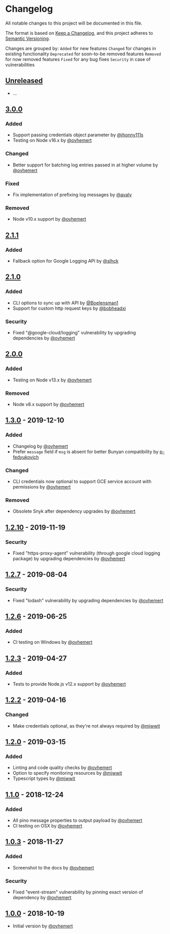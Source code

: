 # Changelog

All notable changes to this project will be documented in this file.

The format is based on [Keep a Changelog](https://keepachangelog.com/en/1.0.0/),
and this project adheres to [Semantic Versioning](https://semver.org/spec/v2.0.0.html).

Changes are grouped by:
`Added` for new features
`Changed` for changes in existing functionality
`Deprecated` for soon-to-be removed features
`Removed` for now removed features
`Fixed` for any bug fixes
`Security` in case of vulnerabilities

## [Unreleased](https://github.com/ovhemert/pino-stackdriver/compare/v3.0.0...HEAD)

- ...

## [3.0.0](https://github.com/ovhemert/pino-stackdriver/compare/v2.1.1...v3.0.0)

### Added

- Support passing credentials object parameter by [@jhonny111s](https://github.com/jhonny111s)
- Testing on Node v16.x by [@ovhemert](https://github.com/ovhemert)

### Changed

- Better support for batching log entries passed in at higher volume by [@ovhemert](https://github.com/ovhemert)

### Fixed

- Fix implementation of prefixing log messages by [@avaly](https://github.com/avaly)

### Removed

- Node v10.x support by [@ovhemert](https://github.com/ovhemert)

## [2.1.1](https://github.com/ovhemert/pino-stackdriver/compare/v2.1.0...v2.1.1)

### Added

- Fallback option for Google Logging API by [@slhck](https://github.com/slhck)

## [2.1.0](https://github.com/ovhemert/pino-stackdriver/compare/v2.0.0...v2.1.0)

### Added

- CLI options to sync up with API by [@Boelensman1](https://github.com/Boelensman1)
- Support for custom http request keys by [@bobheadxi](https://github.com/bobheadxi)

### Security

- Fixed "@google-cloud/logging" vulnerability by upgrading dependencies by [@ovhemert](https://github.com/ovhemert)

## [2.0.0](https://github.com/ovhemert/pino-stackdriver/compare/v1.3.0...v2.0.0)

### Added

- Testing on Node v13.x by [@ovhemert](https://github.com/ovhemert)

### Removed

- Node v8.x support by [@ovhemert](https://github.com/ovhemert)

## [1.3.0](https://github.com/ovhemert/pino-stackdriver/compare/v1.2.10...v1.3.0) - 2019-12-10

### Added

- Changelog by [@ovhemert](https://github.com/ovhemert)
- Prefer `message` field if `msg` is absent for better Bunyan compatibility by [p-fedyukovich](https://github.com/p-fedyukovich)

### Changed

- CLI credentials now optional to support GCE service account with permissions by [@ovhemert](https://github.com/ovhemert)

### Removed

- Obsolete Snyk after dependency upgrades by [@ovhemert](https://github.com/ovhemert)

## [1.2.10](https://github.com/ovhemert/pino-stackdriver/compare/v1.2.7...v1.2.10) - 2019-11-19

### Security

- Fixed "https-proxy-agent" vulnerability (through google cloud logging package) by upgrading dependencies by [@ovhemert](https://github.com/ovhemert)

## [1.2.7](https://github.com/ovhemert/pino-stackdriver/compare/v1.2.6...v1.2.7) - 2019-08-04

### Security

- Fixed "lodash" vulnerability by upgrading dependencies by [@ovhemert](https://github.com/ovhemert)

## [1.2.6](https://github.com/ovhemert/pino-stackdriver/compare/v1.2.3...v1.2.6) - 2019-06-25

### Added

- CI testing on Windows by [@ovhemert](https://github.com/ovhemert)

## [1.2.3](https://github.com/ovhemert/pino-stackdriver/compare/v1.2.2...v1.2.3) - 2019-04-27

### Added

- Tests to provide Node.js v12.x support by [@ovhemert](https://github.com/ovhemert)

## [1.2.2](https://github.com/ovhemert/pino-stackdriver/compare/v1.2.0...v1.2.2) - 2019-04-16

### Changed

- Make credentials optional, as they're not always required by [@mjwwit](https://github.com/mjwwit)

## [1.2.0](https://github.com/ovhemert/pino-stackdriver/compare/v1.1.0...v1.2.0) - 2019-03-15

### Added

- Linting and code quality checks by [@ovhemert](https://github.com/ovhemert)
- Option to specify monitoring resources by [@mjwwit](https://github.com/mjwwit)
- Typescript types by [@mjwwit](https://github.com/mjwwit)

## [1.1.0](https://github.com/ovhemert/pino-stackdriver/compare/v1.0.3...v1.1.0) - 2018-12-24

### Added

- All pino message properties to output payload by [@ovhemert](https://github.com/ovhemert)
- CI testing on OSX by [@ovhemert](https://github.com/ovhemert)

## [1.0.3](https://github.com/ovhemert/pino-stackdriver/compare/v1.0.0...v1.0.3) - 2018-11-27

### Added

- Screenshot to the docs by [@ovhemert](https://github.com/ovhemert)

### Security

- Fixed "event-stream" vulnerability by pinning exact version of dependency by [@ovhemert](https://github.com/ovhemert)

## [1.0.0](https://github.com/ovhemert/pino-stackdriver/releases/tag/v1.0.0) - 2018-10-19

- Initial version by [@ovhemert](https://github.com/ovhemert)
